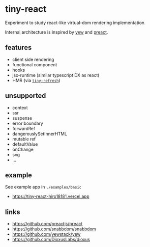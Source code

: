 # tiny-react

Experiment to study react-like virtual-dom rendering implementation.

Internal architecture is inspired by [yew](https://github.com/yewstack/yew) and [preact](https://github.com/preactjs/preact).

## features

- client side rendering
- functional component
- hooks
- jsx-runtime (similar typescript DX as react)
- HMR (via [`tiny-refresh`](https://github.com/hi-ogawa/js-utils/blob/a93f919c083c3ab0f505f1179124397c8f8f1b0d/packages/tiny-refresh/README.md))

## unsupported

- context
- ssr
- suspense
- error boundary
- forwardRef
- dangerouslySetInnerHTML
- mutable ref
- defaultValue
- onChange
- svg
- ...

## example

See example app in `./examples/basic`

- https://tiny-react-hiro18181.vercel.app

## links

- https://github.com/preactjs/preact
- https://github.com/snabbdom/snabbdom
- https://github.com/yewstack/yew
- https://github.com/DioxusLabs/dioxus
